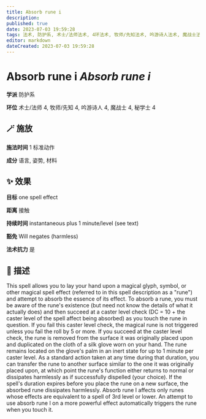 ```yaml
---
title: Absorb rune i
description: 
published: true
date: 2023-07-03 19:59:28
tags: 法术, 防护系, 术士/法师法术, 4环法术, 牧师/先知法术, 吟游诗人法术, 魔战士法术, 秘学士法术
editor: markdown
dateCreated: 2023-07-03 19:59:28
---
```


# **Absorb rune i** *Absorb rune i*

**学派** 防护系 

**环位** 术士/法师 4, 牧师/先知 4, 吟游诗人 4, 魔战士 4, 秘学士 4

## 🪄 施放

**施法时间** 1 标准动作

**成分** 语言, 姿势, 材料

## ✨ 效果 

**目标** one spell effect 

**距离** 接触  

**持续时间** instantaneous plus 1 minute/level (see text) 

**豁免** Will negates (harmless)

**法术抗力** 是

## 📖 描述

This spell allows you to lay your hand upon a magical glyph, symbol, or other magical spell effect (referred to in this spell description as a "rune") and attempt to absorb the essence of its effect. To absorb a rune, you must be aware of the rune's existence (but need not know the details of what it actually does) and then succeed at a caster level check (DC = 10 + the caster level of the spell affect being absorbed) as you touch the rune in question. If you fail this caster level check, the magical rune is not triggered unless you fail the roll by 5 or more. If you succeed at the caster level check, the rune is removed from the surface it was originally placed upon and duplicated on the cloth of a silk glove worn on your hand. The rune remains located on the glove's palm in an inert state for up to 1 minute per caster level. As a standard action taken at any time during that duration, you can transfer the rune to another surface similar to the one it was originally placed upon, at which point the rune's function either returns to normal or dissipates harmlessly as if successfully dispelled (your choice). If the spell's duration expires before you place the rune on a new surface, the absorbed rune dissipates harmlessly. Absorb rune I affects only runes whose effects are equivalent to a spell of 3rd level or lower. An attempt to use absorb rune I on a more powerful effect automatically triggers the rune when you touch it.
    